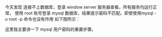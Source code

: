 今天发现 连接不上数据库，登录 window server 服务器查看，所有服务均运行正常。
使用 root 账号登录 mysql 数据库，结果提示密码不匹配。即使使用mysql -u  root -p 命令也没有作用
如下图所示：



这里我主要讲一下 mysql 用户密码的重置步骤。
